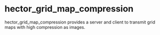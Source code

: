 # hector_grid_map_compression
hector_grid_map_compression provides a server and client to transmit grid maps with high compression as images.
